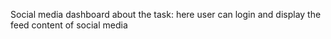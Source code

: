Social media dashboard
about the task:
here user can login and display the feed content of social media
